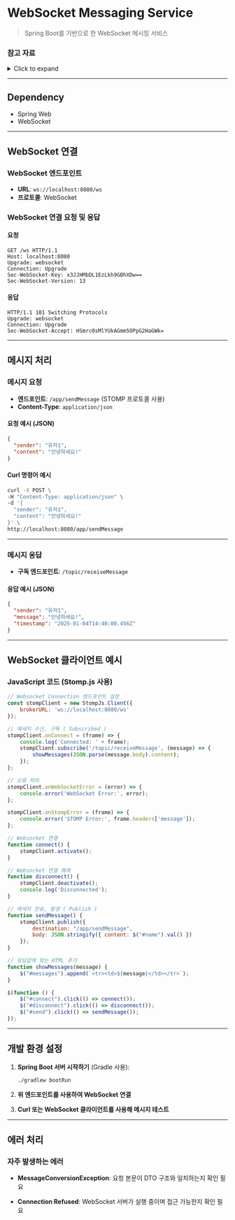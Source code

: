 # WebSocket Messaging Service

>  Spring Boot를 기반으로 한 WebSocket 메시징 서비스


### **참고 자료**

<details>
<summary>Click to expand</summary>

- [Spring Messaging STOMP WebSocket Guide](https://spring.io/guides/gs/messaging-stomp-websocket)
- [GitHub: gs-messaging-stomp-websocket](https://github.com/spring-guides/gs-messaging-stomp-websocket)

</details>

---


## Dependency

- Spring Web
- WebSocket

---


## **WebSocket 연결**

### **WebSocket 엔드포인트**
- **URL**: `ws://localhost:8080/ws`
- **프로토콜**: WebSocket

### **WebSocket 연결 요청 및 응답**

#### **요청**
 ```http
 GET /ws HTTP/1.1
 Host: localhost:8080
 Upgrade: websocket
 Connection: Upgrade
 Sec-WebSocket-Key: x3JJHMbDL1EzLkh9GBhXDw==
 Sec-WebSocket-Version: 13
 ```

#### **응답**
 ```http
 HTTP/1.1 101 Switching Protocols
 Upgrade: websocket
 Connection: Upgrade
 Sec-WebSocket-Accept: HSmrc0sMlYUkAGmm5OPpG2HaGWk=
 ```

---

## **메시지 처리**

### **메시지 요청**
- **엔드포인트**: `/app/sendMessage` (STOMP 프로토콜 사용)
- **Content-Type**: `application/json`

#### **요청 예시 (JSON)**
 ```json
 {
   "sender": "유저1",
   "content": "안녕하세요!"
 }
 ```

#### **Curl 명령어 예시**
 ```bash
 curl -X POST \
 -H "Content-Type: application/json" \
 -d '{
   "sender": "유저1",
   "content": "안녕하세요!"
 }' \
 http://localhost:8080/app/sendMessage
 ```

---

### **메시지 응답**
- **구독 엔드포인트**: `/topic/receiveMessage`

#### **응답 예시 (JSON)**
 ```json
 {
   "sender": "유저1",
   "message": "안녕하세요!",
   "timestamp": "2025-01-04T14:40:00.456Z"
 }
 ```

---

## **WebSocket 클라이언트 예시**

### **JavaScript 코드 (Stomp.js 사용)**
```javascript
// Websocket Connection 엔드포인트 설정
const stompClient = new StompJs.Client({
    brokerURL: 'ws://localhost:8080/ws'
});

// 메세지 수신, 구독 ( Subscribed )
stompClient.onConnect = (frame) => {
    console.log('Connected: ' + frame);
    stompClient.subscribe('/topic/receiveMessage', (message) => {
        showMessages(JSON.parse(message.body).content);
    });
};

// 오류 처리 
stompClient.onWebSocketError = (error) => {
    console.error('WebSocket Error:', error);
};

stompClient.onStompError = (frame) => {
    console.error('STOMP Error:', frame.headers['message']);
};

// Websocket 연결
function connect() {
    stompClient.activate();
}

// Websocket 연결 해제
function disconnect() {
    stompClient.deactivate();
    console.log('Disconnected');
}

// 메세지 전송, 발생 ( Publish ) 
function sendMessage() {
    stompClient.publish({
        destination: "/app/sendMessage",
        body: JSON.stringify({ content: $("#name").val() })
    });
}

// 응답값에 맞는 HTML 추가 
function showMessages(message) {
    $("#messages").append(`<tr><td>${message}</td></tr>`);
}

$(function () {
    $("#connect").click(() => connect());
    $("#disconnect").click(() => disconnect());
    $("#send").click(() => sendMessage());
});
```


---

## **개발 환경 설정**

1. **Spring Boot 서버 시작하기** (Gradle 사용):
    ```bash
    ./gradlew bootRun
    ```

2. **위 엔드포인트를 사용하여 WebSocket 연결**

3. **Curl 또는 WebSocket 클라이언트를 사용해 메시지 테스트**

---

## **에러 처리**

### **자주 발생하는 에러**
- **MessageConversionException**:
  요청 본문이 DTO 구조와 일치하는지 확인 필요

- **Connection Refused**:
  WebSocket 서버가 실행 중이며 접근 가능한지 확인 필요

<br/>
